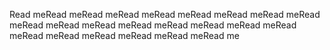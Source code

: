 Read meRead meRead meRead meRead meRead meRead meRead meRead meRead meRead
 meRead meRead 
meRead meRead meRead meRead meRead meRead meRead meRead meRead meRead me